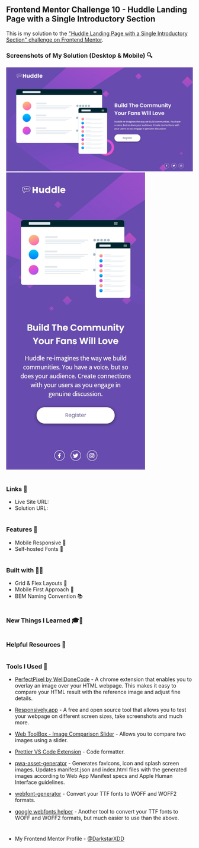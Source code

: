 ## Frontend Mentor Challenge 10 - Huddle Landing Page with a Single Introductory Section

This is my solution to the ["Huddle Landing Page with a Single Introductory Section" challenge on Frontend Mentor](https://www.frontendmentor.io/challenges/huddle-landing-page-with-a-single-introductory-section-B_2Wvxgi0).

### Screenshots of My Solution (Desktop & Mobile) 🔍

![](./solution_screenshots/screenshot_desktop.jpeg)
![](./solution_screenshots/screenshot_mobile.jpeg)

#

### Links 🔗

- Live Site URL:
- Solution URL:

#

### Features 🎉

- Mobile Responsive 📱
- Self-hosted Fonts 🔡

#

### Built with 🔧🔨

- Grid & Flex Layouts 🔲
- Mobile First Approach 📱
- BEM Naming Convention 📚

#

### New Things I Learned 🎓📖

#

### Helpful Resources 📜

#

### Tools I Used 🔧

- [PerfectPixel by WellDoneCode](https://chromewebstore.google.com/detail/perfectpixel-by-welldonec/dkaagdgjmgdmbnecmcefdhjekcoceebi) - A chrome extension that enables you to overlay an image over your HTML webpage. This makes it easy to compare your HTML result with the reference image and adjust fine details.

- [Responsively.app](https://responsively.app/) - A free and open source tool that allows you to test your webpage on different screen sizes, take screenshots and much more.

- [Web ToolBox - Image Comparison Slider](https://web-toolbox.dev/en/tools/image-compare-slider) - Allows you to compare two images using a slider.

- [Prettier VS Code Extension](https://marketplace.visualstudio.com/items?itemName=esbenp.prettier-vscode) - Code formatter.

- [pwa-asset-generator](https://github.com/elegantapp/pwa-asset-generator) - Generates favicons, icon and splash screen images. Updates manifest.json and index.html files with the generated images according to Web App Manifest specs and Apple Human Interface guidelines.

- [webfont-generator](https://www.fontsquirrel.com/tools/webfont-generator) - Convert your TTF fonts to WOFF and WOFF2 formats.

- [google webfonts helper](https://gwfh.mranftl.com/fonts) - Another tool to convert your TTF fonts to WOFF and WOFF2 formats, but much easier to use than the above.

#

- My Frontend Mentor Profile - [@DarkstarXDD](https://www.frontendmentor.io/profile/DarkstarXDD)
